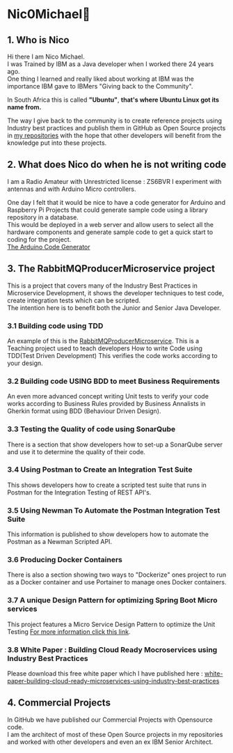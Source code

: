 # Nic0Michael👋


## 1. Who is Nico
Hi there I am Nico Michael.   
I was Trained by IBM as a Java developer when I worked there 24 years ago.     
One thing I learned and really liked about working at IBM was the importance IBM gave to IBMers "Giving back to the Community".   
 
In South Africa this is called **"Ubuntu"**, **that's where Ubuntu Linux got its name from.**  

The way I give back to the community is to create reference projects using Industry best practices and publish them in GitHub as Open Source projects in [my repositories](https://github.com/nic0michael) with the hope that other developers will benefit from the knowledge put into these projects.      

## 2. What does Nico do when he is not writing code
I am a Radio Amateur with Unrestricted license : ZS6BVR I experiment with antennas and with Arduino Micro controllers.    

One day I felt that it would be nice to have a code generator for Arduino and Raspberry Pi Projects that could generate sample code using a library repository in a database.    
This would be deployed in a web server and allow users to select all the hardware components and generate sample code to get a quick start to coding for the project.    
[The Arduino Code Generator](https://github.com/nic0michael/ArduinoCodeGenerator)
  


## 3. The RabbitMQProducerMicroservice project

This is a project that covers many of the Industry Best Practices in Microservice Development, it shows the developer techniques to test code, create integration tests which can be scripted.  
The intention here is to benefit both the Junior and Senior Java Developer.    

### 3.1 Building code using TDD
An example of this is the [RabbitMQProducerMicroservice](https://github.com/nic0michael/RabbitMQProducerMicroservice). This is a Teaching project used to teach  developers How to write Code using TDD(Test Driven Development) This verifies the code works according to your design.    
  
### 3.2 Building code USING BDD to meet Business Requirements  
An even more advanced concept writing Unit tests to verify your code works according to Business Rules provided by Business Annalists in Gherkin format using BDD (Behaviour Driven Design).    

### 3.3 Testing the Quality of code using SonarQube  
There is a section that show developers how to set-up a SonarQube server and use it to determine the quality of their code.   

### 3.4 Using Postman to Create an Integration Test Suite
This shows developers how to create a scripted test suite that runs in Postman for the Integration Testing of REST API's.   

### 3.5 Using Newman To Automate the Postman Integration Test Suite
This information is published to show developers how to automate the Postman as a Newman Scripted API.   

### 3.6 Producing Docker Containers  
There is also a section showing two ways to "Dockerize" ones project to run as a Docker container and use Portainer to manage ones Docker containers.   
  
### 3.7 A unique Design Pattern for optimizing Spring Boot Micro services
This project features a Micro Service Design Pattern to optimize the Unit Testing [For more information click this link](https://github.com/nic0michael/RabbitMQProducerMicroservice/blob/master/DesignPattern.md).   

### 3.8 White Paper : Building Cloud Ready Mocroservices using Industry Best Practices
Please download this free white paper which I have published here : 
[white-paper-building-cloud-ready-microservices-using-industry-best-practices](https://www.dvt.co.za/white-paper-building-cloud-ready-microservices-using-industry-best-practices)
     
## 4. Commercial Projects
In GitHub we have published our Commercial Projects with Opensource code.   
I am the architect of most of these Open Source projects in my repositories and worked with other developers and even an ex IBM Senior Architect.   


<!--
**nic0michael/nic0michael** is a ✨ _special_ ✨ repository because its `README.md` (this file) appears on your GitHub profile.   


Here are some ideas to get you started:

- 🔭 I’m currently working on ...
- 🌱 I’m currently learning ...
- 👯 I’m looking to collaborate on ...
- 🤔 I’m looking for help with ...
- 💬 Ask me about ...
- 📫 How to reach me: ...
- 😄 Pronouns: ...
- ⚡ Fun fact: ...
-->
